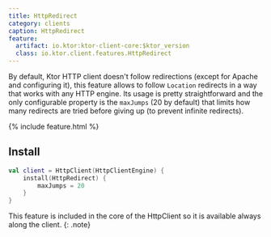 ```yaml
---
title: HttpRedirect
category: clients
caption: HttpRedirect 
feature:
  artifact: io.ktor:ktor-client-core:$ktor_version
  class: io.ktor.client.features.HttpRedirect
---
```


By default, Ktor HTTP client doesn't follow redirections (except for Apache and configuring it), this feature
allows to follow `Location` redirects in a way that works with any HTTP engine. Its usage is pretty straightforward
and the only configurable property is the `maxJumps` (20 by default) that limits how many redirects are tried
before giving up (to prevent infinite redirects).

{% include feature.html %}

## Install

```kotlin
val client = HttpClient(HttpClientEngine) {
    install(HttpRedirect) {
        maxJumps = 20
    }
}
``` 

This feature is included in the core of the HttpClient so it is available always along the client.
{: .note}
